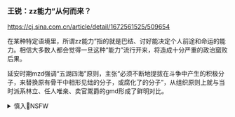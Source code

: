 ### 王锐：zz能力”从何而来？
https://cj.sina.com.cn/article/detail/1672561525/509654

在某种特定语境里，所谓zz能力”指的就是巴结、讨好能决定个人前途和命运的能力。相信大多数人都会觉得一旦这种“能力”流行开来，将造成十分严重的政治窳败后果。

延安时期mzd强调“五湖四海”原则，主张“必须不断地提拔在斗争中产生的积极分子，来替换原有骨干中相形见绌的分子，或腐化了的分子”，从组织原则上就与当时派系林立、任人唯亲、卖官鬻爵的gmd形成了鲜明对比。

<details><summary>慎入🔞NSFW</summary>

Not Safe For Work
![](https://upload.wikimedia.org/wikipedia/commons/thumb/d/d3/Biohazard_Symbol_Specification.png/210px-Biohazard_Symbol_Specification.png)

<details><summary><b>风险自理Use At Your Own Risk🈲</summary>

### 蒋介石为什么会失败？
https://zhidao.baidu.com/question/1964230724341873100.html

3、蒋介石强奸m意，大搞假m主伪z统。

5、蒋介石越俎代庖，优柔寡断。

6、任人唯亲又喜欢用庸才。只要对他唯命是从又有同乡或黄浦背景的，多么无能的人他也敢用。

8、蒋介石过于自负，过于轻敌。

9、d内的欺上瞒下之风太盛。为了功名利禄，什么不知廉耻的事都作的出。

10、蒋介石远离rm，背弃rm，镇压rm，愚弄rm的统z者，一定会被扔进历史的垃圾堆。

### 蒋介石为什么会失败[已扎口
http://bbs.tianya.cn/post-no05-138891-1.shtml

江中斩蛟：
去查查苏军占领东北后，把日本关东军的武器都交给谁了，那些伪满军队都附逆谁了？日本军事教官、军医、军工厂的技术骨干都给谁服务了？
　　　　百d一下以下词汇：东北野战军 日本兵 ；郭汝槐；刘斐
　　　　
？：
靠谱！地缘zz，苏e支持者得天下。
　　用马列历史唯物主义说，zg就是半殖民地——苏联扶持个儿子zq。

- ？：
gmd的zz宣传敌不过gcd，gcd的zz理论是有系统的，国际性的，zz主张合乎穷b姓的根本利益。所以穷百愿意为gcd卖命。而gmd的士兵。没有这种洗脑教育，他们也不知道在为谁而作战，
  - gongzixb：
  楼猪能自己说服自己么？你来给大家zz宣传一下，给大家洗脑教育一下。老b姓还真是一帮愚m哪？就那么好宣传洗脑的？谁把老b姓当傻瓜谁就是最大的傻瓜。老百姓最大的聪明就是察其言观其行。如果gcd的做法不符合广大rm的利益，凭你说的洗脑，宣传，那样的邪教早就被消灭了。

http://bbs.tianya.cn/post-no05-138891-2.shtml

luo7086：
鼓吹土地私有化的正是你说的g商勾结”，土地私有化了什么人有能力进行土地兼并呢？
  　　　　　　你说的我们自己已经做了g僚资产阶级，我还在这里折腾个什么劲呢？现在还提gc主义么？呵呵

  luo7086：
  　　在这个gj里还有他们g僚资产阶级办不到的事？奇闻了。你也不想想gc主义为啥实现不了，连方向也换了，还不是因欺骗？
</details>
</details>
